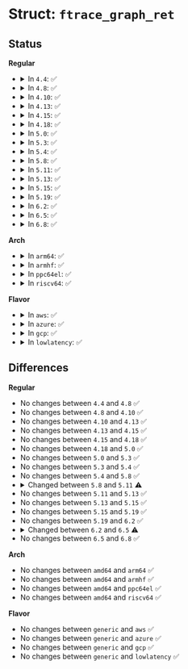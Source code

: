 # Struct: <code>ftrace_graph_ret</code>

## Status
<b>Regular</b>
<ul>
<li>
<details>
<summary>In <code>4.4</code>: ✅</summary>

```c
struct ftrace_graph_ret {
    long unsigned int func;
    long long unsigned int calltime;
    long long unsigned int rettime;
    long unsigned int overrun;
    int depth;
};
```
</details>
</li>
<li>
<details>
<summary>In <code>4.8</code>: ✅</summary>

```c
struct ftrace_graph_ret {
    long unsigned int func;
    long unsigned int overrun;
    long long unsigned int calltime;
    long long unsigned int rettime;
    int depth;
};
```
</details>
</li>
<li>
<details>
<summary>In <code>4.10</code>: ✅</summary>

```c
struct ftrace_graph_ret {
    long unsigned int func;
    long unsigned int overrun;
    long long unsigned int calltime;
    long long unsigned int rettime;
    int depth;
};
```
</details>
</li>
<li>
<details>
<summary>In <code>4.13</code>: ✅</summary>

```c
struct ftrace_graph_ret {
    long unsigned int func;
    long unsigned int overrun;
    long long unsigned int calltime;
    long long unsigned int rettime;
    int depth;
};
```
</details>
</li>
<li>
<details>
<summary>In <code>4.15</code>: ✅</summary>

```c
struct ftrace_graph_ret {
    long unsigned int func;
    long unsigned int overrun;
    long long unsigned int calltime;
    long long unsigned int rettime;
    int depth;
};
```
</details>
</li>
<li>
<details>
<summary>In <code>4.18</code>: ✅</summary>

```c
struct ftrace_graph_ret {
    long unsigned int func;
    long unsigned int overrun;
    long long unsigned int calltime;
    long long unsigned int rettime;
    int depth;
};
```
</details>
</li>
<li>
<details>
<summary>In <code>5.0</code>: ✅</summary>

```c
struct ftrace_graph_ret {
    long unsigned int func;
    long unsigned int overrun;
    long long unsigned int calltime;
    long long unsigned int rettime;
    int depth;
};
```
</details>
</li>
<li>
<details>
<summary>In <code>5.3</code>: ✅</summary>

```c
struct ftrace_graph_ret {
    long unsigned int func;
    long unsigned int overrun;
    long long unsigned int calltime;
    long long unsigned int rettime;
    int depth;
};
```
</details>
</li>
<li>
<details>
<summary>In <code>5.4</code>: ✅</summary>

```c
struct ftrace_graph_ret {
    long unsigned int func;
    long unsigned int overrun;
    long long unsigned int calltime;
    long long unsigned int rettime;
    int depth;
};
```
</details>
</li>
<li>
<details>
<summary>In <code>5.8</code>: ✅</summary>

```c
struct ftrace_graph_ret {
    long unsigned int func;
    long unsigned int overrun;
    long long unsigned int calltime;
    long long unsigned int rettime;
    int depth;
};
```
</details>
</li>
<li>
<details>
<summary>In <code>5.11</code>: ✅</summary>

```c
struct ftrace_graph_ret {
    long unsigned int func;
    int depth;
    unsigned int overrun;
    long long unsigned int calltime;
    long long unsigned int rettime;
};
```
</details>
</li>
<li>
<details>
<summary>In <code>5.13</code>: ✅</summary>

```c
struct ftrace_graph_ret {
    long unsigned int func;
    int depth;
    unsigned int overrun;
    long long unsigned int calltime;
    long long unsigned int rettime;
};
```
</details>
</li>
<li>
<details>
<summary>In <code>5.15</code>: ✅</summary>

```c
struct ftrace_graph_ret {
    long unsigned int func;
    int depth;
    unsigned int overrun;
    long long unsigned int calltime;
    long long unsigned int rettime;
};
```
</details>
</li>
<li>
<details>
<summary>In <code>5.19</code>: ✅</summary>

```c
struct ftrace_graph_ret {
    long unsigned int func;
    int depth;
    unsigned int overrun;
    long long unsigned int calltime;
    long long unsigned int rettime;
};
```
</details>
</li>
<li>
<details>
<summary>In <code>6.2</code>: ✅</summary>

```c
struct ftrace_graph_ret {
    long unsigned int func;
    int depth;
    unsigned int overrun;
    long long unsigned int calltime;
    long long unsigned int rettime;
};
```
</details>
</li>
<li>
<details>
<summary>In <code>6.5</code>: ✅</summary>

```c
struct ftrace_graph_ret {
    long unsigned int func;
    long unsigned int retval;
    int depth;
    unsigned int overrun;
    long long unsigned int calltime;
    long long unsigned int rettime;
};
```
</details>
</li>
<li>
<details>
<summary>In <code>6.8</code>: ✅</summary>

```c
struct ftrace_graph_ret {
    long unsigned int func;
    long unsigned int retval;
    int depth;
    unsigned int overrun;
    long long unsigned int calltime;
    long long unsigned int rettime;
};
```
</details>
</li>
</ul>
<b>Arch</b>
<ul>
<li>
<details>
<summary>In <code>arm64</code>: ✅</summary>

```c
struct ftrace_graph_ret {
    long unsigned int func;
    long unsigned int overrun;
    long long unsigned int calltime;
    long long unsigned int rettime;
    int depth;
};
```
</details>
</li>
<li>
<details>
<summary>In <code>armhf</code>: ✅</summary>

```c
struct ftrace_graph_ret {
    long unsigned int func;
    long unsigned int overrun;
    long long unsigned int calltime;
    long long unsigned int rettime;
    int depth;
};
```
</details>
</li>
<li>
<details>
<summary>In <code>ppc64el</code>: ✅</summary>

```c
struct ftrace_graph_ret {
    long unsigned int func;
    long unsigned int overrun;
    long long unsigned int calltime;
    long long unsigned int rettime;
    int depth;
};
```
</details>
</li>
<li>
<details>
<summary>In <code>riscv64</code>: ✅</summary>

```c
struct ftrace_graph_ret {
    long unsigned int func;
    long unsigned int overrun;
    long long unsigned int calltime;
    long long unsigned int rettime;
    int depth;
};
```
</details>
</li>
</ul>
<b>Flavor</b>
<ul>
<li>
<details>
<summary>In <code>aws</code>: ✅</summary>

```c
struct ftrace_graph_ret {
    long unsigned int func;
    long unsigned int overrun;
    long long unsigned int calltime;
    long long unsigned int rettime;
    int depth;
};
```
</details>
</li>
<li>
<details>
<summary>In <code>azure</code>: ✅</summary>

```c
struct ftrace_graph_ret {
    long unsigned int func;
    long unsigned int overrun;
    long long unsigned int calltime;
    long long unsigned int rettime;
    int depth;
};
```
</details>
</li>
<li>
<details>
<summary>In <code>gcp</code>: ✅</summary>

```c
struct ftrace_graph_ret {
    long unsigned int func;
    long unsigned int overrun;
    long long unsigned int calltime;
    long long unsigned int rettime;
    int depth;
};
```
</details>
</li>
<li>
<details>
<summary>In <code>lowlatency</code>: ✅</summary>

```c
struct ftrace_graph_ret {
    long unsigned int func;
    long unsigned int overrun;
    long long unsigned int calltime;
    long long unsigned int rettime;
    int depth;
};
```
</details>
</li>
</ul>

## Differences
<b>Regular</b>
<ul>
<li>
No changes between <code>4.4</code> and <code>4.8</code> ✅
</li>
<li>
No changes between <code>4.8</code> and <code>4.10</code> ✅
</li>
<li>
No changes between <code>4.10</code> and <code>4.13</code> ✅
</li>
<li>
No changes between <code>4.13</code> and <code>4.15</code> ✅
</li>
<li>
No changes between <code>4.15</code> and <code>4.18</code> ✅
</li>
<li>
No changes between <code>4.18</code> and <code>5.0</code> ✅
</li>
<li>
No changes between <code>5.0</code> and <code>5.3</code> ✅
</li>
<li>
No changes between <code>5.3</code> and <code>5.4</code> ✅
</li>
<li>
No changes between <code>5.4</code> and <code>5.8</code> ✅
</li>
<li>
<details>
<summary>Changed between <code>5.8</code> and <code>5.11</code> ⚠️</summary>
<ul>
<li>
<b>Field type changed. </b>
<code>long unsigned int overrun</code> ➡️ <code>unsigned int overrun</code>
</li>
</ul>
</details>
</li>
<li>
No changes between <code>5.11</code> and <code>5.13</code> ✅
</li>
<li>
No changes between <code>5.13</code> and <code>5.15</code> ✅
</li>
<li>
No changes between <code>5.15</code> and <code>5.19</code> ✅
</li>
<li>
No changes between <code>5.19</code> and <code>6.2</code> ✅
</li>
<li>
<details>
<summary>Changed between <code>6.2</code> and <code>6.5</code> ⚠️</summary>
<ul>
<li>
<b>Field added. </b>
<code>long unsigned int retval</code>
</li>
</ul>
</details>
</li>
<li>
No changes between <code>6.5</code> and <code>6.8</code> ✅
</li>
</ul>
<b>Arch</b>
<ul>
<li>
No changes between <code>amd64</code> and <code>arm64</code> ✅
</li>
<li>
No changes between <code>amd64</code> and <code>armhf</code> ✅
</li>
<li>
No changes between <code>amd64</code> and <code>ppc64el</code> ✅
</li>
<li>
No changes between <code>amd64</code> and <code>riscv64</code> ✅
</li>
</ul>
<b>Flavor</b>
<ul>
<li>
No changes between <code>generic</code> and <code>aws</code> ✅
</li>
<li>
No changes between <code>generic</code> and <code>azure</code> ✅
</li>
<li>
No changes between <code>generic</code> and <code>gcp</code> ✅
</li>
<li>
No changes between <code>generic</code> and <code>lowlatency</code> ✅
</li>
</ul>
